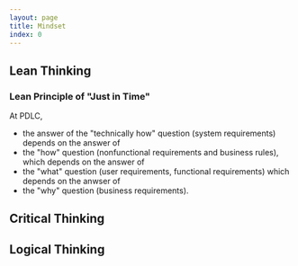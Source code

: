 ```yaml
---
layout: page
title: Mindset
index: 0
---
```


## Lean Thinking

### Lean Principle of "Just in Time"

At PDLC,

- the answer of the "technically how" question (system requirements) depends on the answer of
- the "how" question (nonfunctional requirements and business rules), which depends on the answer of 
- the "what" question (user requirements, functional requirements) which depends on the anwser of 
- the "why" question (business requirements).

## Critical Thinking

## Logical Thinking
